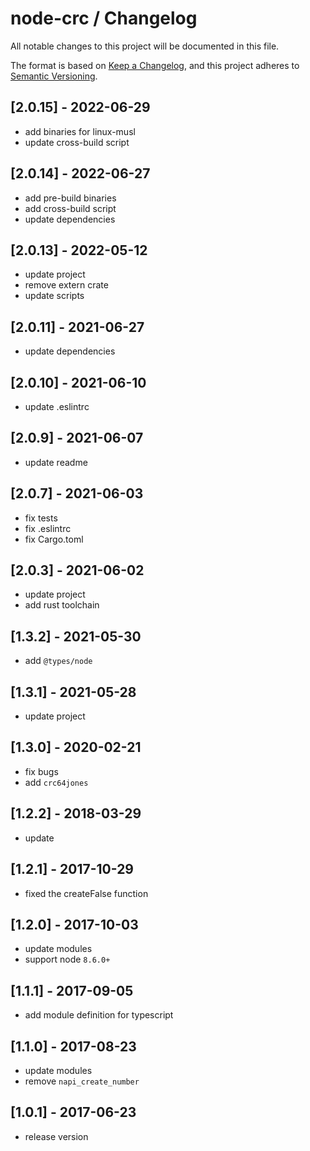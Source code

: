 # node-crc / Changelog

All notable changes to this project will be documented in this file.

The format is based on [Keep a Changelog](https://keepachangelog.com/en/1.0.0/),
and this project adheres to [Semantic Versioning](https://semver.org/spec/v2.0.0.html).

## [2.0.15] - 2022-06-29

- add binaries for linux-musl
- update cross-build script

## [2.0.14] - 2022-06-27

- add pre-build binaries
- add cross-build script
- update dependencies

## [2.0.13] - 2022-05-12

- update project
- remove extern crate
- update scripts

## [2.0.11] - 2021-06-27

- update dependencies

## [2.0.10] - 2021-06-10

- update .eslintrc

## [2.0.9] - 2021-06-07

- update readme

## [2.0.7] - 2021-06-03

- fix tests
- fix .eslintrc
- fix Cargo.toml

## [2.0.3] - 2021-06-02

- update project
- add rust toolchain

## [1.3.2] - 2021-05-30

- add `@types/node`

## [1.3.1] - 2021-05-28

- update project

## [1.3.0] - 2020-02-21

- fix bugs
- add `crc64jones`

## [1.2.2] - 2018-03-29

- update

## [1.2.1] - 2017-10-29

- fixed the createFalse function

## [1.2.0] - 2017-10-03

- update modules
- support node `8.6.0+`

## [1.1.1] - 2017-09-05

- add module definition for typescript

## [1.1.0] - 2017-08-23

- update modules
- remove `napi_create_number`

## [1.0.1] - 2017-06-23

- release version

